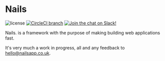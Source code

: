 # Nails 

![license](https://img.shields.io/badge/license-MIT-green.svg)
[![CircleCI branch](https://img.shields.io/circleci/project/github/nailsapp/common.svg)](https://circleci.com/gh/nailsapp/common)
[![Join the chat on Slack!](https://now-examples-slackin-rayibnpwqe.now.sh/badge.svg)](https://nails-app.slack.com/shared_invite/MTg1NDcyNjI0ODcxLTE0OTUwMzA1NTYtYTZhZjc5YjExMQ)

Nails. is a framework with the purpose of making building web applications fast.

It's very much a work in progress, all and any feedback to [hello@nailsapp.co.uk](hello@nailsapp.co.uk).
